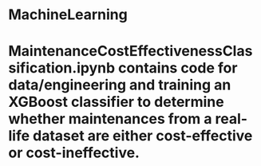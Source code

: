 # MachineLearning

# MaintenanceCostEffectivenessClassification.ipynb contains code for data/engineering and training an XGBoost classifier to determine whether maintenances from a real-life dataset are either cost-effective or cost-ineffective.
